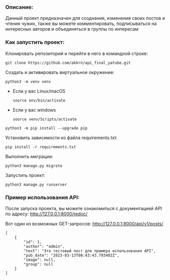 ### Описание:

Данный проект предназначен для созднания, изменения своих постов и чтения чужих, также вы можете комментировать, подписываться на интересных авторов и объединяться в группы по интересам

### Как запустить проект:

Клонировать репозиторий и перейти в него в командной строке:

```
git clone https://github.com/akkrn/api_final_yatube.git
```

Cоздать и активировать виртуальное окружение:

```
python3 -m venv venv
```

* Если у вас Linux/macOS

    ```
    source env/bin/activate
    ```

* Если у вас windows

    ```
    source venv/Scripts/activate
    ```

```
python3 -m pip install --upgrade pip
```

Установить зависимости из файла requirements.txt:

```
pip install -r requirements.txt
```

Выполнить миграции:

```
python3 manage.py migrate
```

Запустить проект:

```
python3 manage.py runserver
```

### Пример использования API:

После запуска проекта, вы можете ознакомиться с документацией API по адресу: http://127.0.0.1:8000/redoc/

Вот один из возможных GET-запросов:
http://127.0.0.1:8000/api/v1/posts/

```
[
    {
        "id": 1,
        "author": "admin",
        "text": "Это тестовый пост для примера использования API",
        "pub_date": "2023-03-13T08:43:43.793402Z",
        "image": null,
        "group": null
    }
]
```
